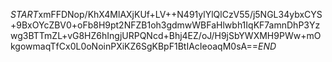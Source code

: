 $START$xmFFDNop/KhX4MlAXjKUf+LV++N491ylYlQlCzV55/j5NGL34ybxCYS+9BxOYcZBV0+oFb8H9pt2NFZB1oh3gdmwWBFaHlwbh1IqKF7amnDhP3Yzwg3BTTmZL+vG8HZ6hIngjURPQNcd+Bhj4EZ/oJ/H9jSbYWXMH9PWw+mOkgowmaqTfCx0L0oNoinPXiKZ6SgKBpF1BtIAcIeoaqM0sA==$END$